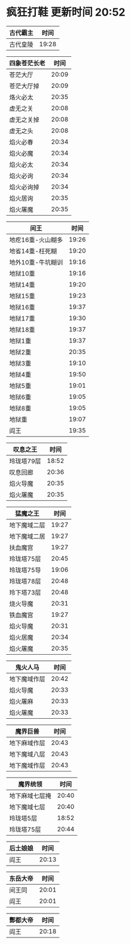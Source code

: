 # 疯狂打鞋 更新时间 20:52

| 古代霸主   | 时间    |
|--------|-------|
| 古代皇陵 | 19:28 |

| 四象苍茫长老   | 时间    |
|--------|-------|
| 苍茫大厅 | 20:09 |
| 苍茫大厅掉 | 20:09 |
| 烙火必太 | 20:35 |
| 虚无之关 | 20:08 |
| 虚无之关掉 | 20:08 |
| 虚无之头 | 20:08 |
| 焰火必春 | 20:34 |
| 焰火必魔 | 20:34 |
| 焰火必太 | 20:34 |
| 焰火必询 | 20:34 |
| 焰火必询掉 | 20:34 |
| 焰火居询 | 20:35 |
| 焰火屠魔 | 20:35 |

| 间王   | 时间    |
|--------|-------|
| 地疙16重-火山糊多 | 19:26 |
| 地省14重-枉死糊 | 19:20 |
| 地外10重-牛坑糊训 | 19:16 |
| 地狱10重 | 19:16 |
| 地狱14重 | 19:20 |
| 地狱15重 | 19:23 |
| 地狱16重 | 19:37 |
| 地狱17重 | 19:30 |
| 地狱18重 | 19:37 |
| 地狱1重 | 19:37 |
| 地狱2重 | 20:35 |
| 地狱3重 | 19:10 |
| 地狱4重 | 19:50 |
| 地狱5重 | 19:01 |
| 地狱6重 | 19:05 |
| 地狱8重 | 19:05 |
| 地狱重 | 19:07 |
| 阎王 | 19:35 |

| 叹息之王   | 时间    |
|--------|-------|
| 玲珑塔79层 | 18:52 |
| 叹息回廊 | 20:36 |
| 焰火导魔 | 20:35 |
| 焰火屠魔 | 20:35 |

| 猛魔之王   | 时间    |
|--------|-------|
| 地下魔域二层 | 19:27 |
| 地下魔域二居 | 19:27 |
| 扶血魔宫 | 19:27 |
| 玲珑塔75层 | 20:45 |
| 玲珑塔75导 | 19:06 |
| 玲珑塔78层 | 20:48 |
| 玲下塔73层 | 20:48 |
| 烧火导魔 | 20:31 |
| 铁血魔宫 | 19:27 |
| 焰火导魔 | 20:31 |
| 焰火居魔 | 20:34 |
| 焰火屠魔 | 20:35 |

| 鬼火人马   | 时间    |
|--------|-------|
| 地下魔域作层 | 20:42 |
| 焰火导魔 | 20:33 |
| 焰火屠麻 | 20:33 |
| 焰火屠魔 | 20:33 |

| 魔界巨兽   | 时间    |
|--------|-------|
| 地下麻域作层 | 20:43 |
| 地下魔域八层 | 20:43 |
| 地下魔域作层 | 20:43 |

| 魔界统领   | 时间    |
|--------|-------|
| 地下麻域七层掩 | 20:40 |
| 地下魔域七层 | 20:40 |
| 玲珑塔5层 | 18:52 |
| 玲珑塔75层 | 20:44 |

| 后土娘娘   | 时间    |
|--------|-------|
| 阎王 | 20:13 |

| 东岳大帝   | 时间    |
|--------|-------|
| 间王同 | 20:01 |
| 阎王 | 20:01 |

| 酆都大帝   | 时间    |
|--------|-------|
| 阎王 | 20:18 |
